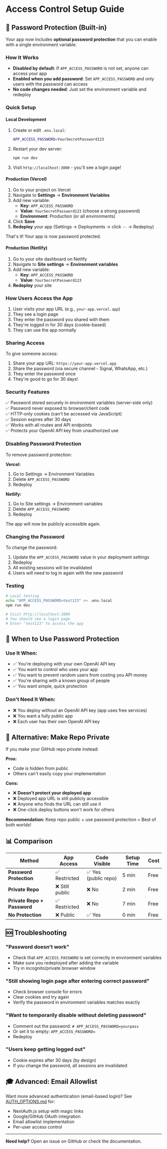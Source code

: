 # Access Control Setup Guide

## 🔐 Password Protection (Built-in)

Your app now includes **optional password protection** that you can enable with a single environment variable.

### How It Works

- **Disabled by default**: If `APP_ACCESS_PASSWORD` is not set, anyone can access your app
- **Enabled when you add password**: Set `APP_ACCESS_PASSWORD` and only users with the password can access
- **No code changes needed**: Just set the environment variable and redeploy

### Quick Setup

#### Local Development

1. Create or edit `.env.local`:
   ```bash
   APP_ACCESS_PASSWORD=YourSecretPassword123
   ```

2. Restart your dev server:
   ```bash
   npm run dev
   ```

3. Visit `http://localhost:3000` - you'll see a login page!

#### Production (Vercel)

1. Go to your project on Vercel
2. Navigate to **Settings** → **Environment Variables**
3. Add new variable:
   - **Key**: `APP_ACCESS_PASSWORD`
   - **Value**: `YourSecretPassword123` (choose a strong password)
   - **Environment**: Production (or all environments)
4. Click **Save**
5. **Redeploy** your app (Settings → Deployments → click ⋯ → Redeploy)

That's it! Your app is now password protected.

#### Production (Netlify)

1. Go to your site dashboard on Netlify
2. Navigate to **Site settings** → **Environment variables**
3. Add new variable:
   - **Key**: `APP_ACCESS_PASSWORD`
   - **Value**: `YourSecretPassword123`
4. **Redeploy** your site

### How Users Access the App

1. User visits your app URL (e.g., `your-app.vercel.app`)
2. They see a login page
3. They enter the password you shared with them
4. They're logged in for 30 days (cookie-based)
5. They can use the app normally

### Sharing Access

To give someone access:
1. Share your app URL: `https://your-app.vercel.app`
2. Share the password (via secure channel - Signal, WhatsApp, etc.)
3. They enter the password once
4. They're good to go for 30 days!

### Security Features

✅ Password stored securely in environment variables (server-side only)  
✅ Password never exposed to browser/client code  
✅ HTTP-only cookies (can't be accessed via JavaScript)  
✅ Session expires after 30 days  
✅ Works with all routes and API endpoints  
✅ Protects your OpenAI API key from unauthorized use  

### Disabling Password Protection

To remove password protection:

**Vercel:**
1. Go to Settings → Environment Variables
2. Delete `APP_ACCESS_PASSWORD`
3. Redeploy

**Netlify:**
1. Go to Site settings → Environment variables
2. Delete `APP_ACCESS_PASSWORD`
3. Redeploy

The app will now be publicly accessible again.

### Changing the Password

To change the password:
1. Update the `APP_ACCESS_PASSWORD` value in your deployment settings
2. Redeploy
3. All existing sessions will be invalidated
4. Users will need to log in again with the new password

### Testing

```bash
# Local testing
echo "APP_ACCESS_PASSWORD=test123" >> .env.local
npm run dev

# Visit http://localhost:3000
# You should see a login page
# Enter "test123" to access the app
```

## 🎯 When to Use Password Protection

### Use It When:
- ✅ You're deploying with your own OpenAI API key
- ✅ You want to control who uses your app
- ✅ You want to prevent random users from costing you API money
- ✅ You're sharing with a known group of people
- ✅ You want simple, quick protection

### Don't Need It When:
- ❌ You deploy without an OpenAI API key (app uses free services)
- ❌ You want a fully public app
- ❌ Each user has their own OpenAI API key

## 🔄 Alternative: Make Repo Private

If you make your GitHub repo private instead:

**Pros:**
- Code is hidden from public
- Others can't easily copy your implementation

**Cons:**
- ❌ **Doesn't protect your deployed app**
- ❌ Deployed app URL is still publicly accessible
- ❌ Anyone who finds the URL can still use it
- ❌ One-click deploy buttons won't work for others

**Recommendation:** Keep repo public + use password protection = Best of both worlds!

## 📊 Comparison

| Method | App Access | Code Visible | Setup Time | Cost |
|--------|-----------|--------------|------------|------|
| **Password Protection** | ✅ Restricted | ✅ Yes (public repo) | 5 min | Free |
| **Private Repo** | ❌ Still public | ❌ No | 2 min | Free |
| **Private Repo + Password** | ✅ Restricted | ❌ No | 7 min | Free |
| **No Protection** | ❌ Public | ✅ Yes | 0 min | Free |

## 🆘 Troubleshooting

### "Password doesn't work"
- Check that `APP_ACCESS_PASSWORD` is set correctly in environment variables
- Make sure you redeployed after adding the variable
- Try in incognito/private browser window

### "Still showing login page after entering correct password"
- Check browser console for errors
- Clear cookies and try again
- Verify the password in environment variables matches exactly

### "Want to temporarily disable without deleting password"
- Comment out the password: `# APP_ACCESS_PASSWORD=yourpass`
- Or set it to empty: `APP_ACCESS_PASSWORD=`
- Redeploy

### "Users keep getting logged out"
- Cookie expires after 30 days (by design)
- If you change the password, all sessions are invalidated

## 🎓 Advanced: Email Allowlist

Want more advanced authentication (email-based login)? See [AUTH_OPTIONS.md](AUTH_OPTIONS.md) for:
- NextAuth.js setup with magic links
- Google/GitHub OAuth integration
- Email allowlist implementation
- Per-user access control

---

**Need help?** Open an issue on GitHub or check the documentation.

